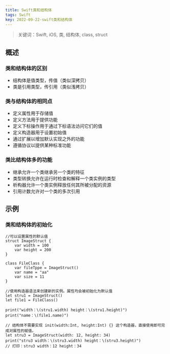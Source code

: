 ```yaml
---
title: Swift类和结构体
tags: Swift
key: 2022-09-22-swift类和结构体
---
```

> 关键词：Swift, iOS, 类, 结构体, class, struct

## 概述

### 类和结构体的区别

* 结构体是值类型，传值（类似深拷贝）
* 类是引用类型，传引用（类似浅拷贝）

### 类与结构体的相同点

* 定义属性用于存储值
* 定义方法用于提供功能
* 定义下标操作用于通过下标语法访问它们的值
* 定义构造器用于设置初始值
* 通过扩展以增加默认实现之外的功能
* 遵循协议以提供某种标准功能

### 类比结构体多的功能

* 继承允许一个类继承另一个类的特征
* 类型转换允许在运行时检查和解释一个类实例的类型
* 析构器允许一个类实例释放任何其所被分配的资源
* 引用计数允许对一个类的多次引用

## 示例

### 类和结构体的初始化

```
//可以设置属性的默认值
struct ImageStruct {
    var width = 100
    var height = 200
}

class FileClass {
    var fileTppe = ImageStruct()
    var name = "aa"
    var size = 11
}

//使用构造器语法来创建新的实例。属性均会被初始化为默认值
let stru1 = ImageStruct()
let file1 = FileClass()

print("width：\(stru1.width) height：\(stru1.height)")
print("name：\(file1.name)")

// 结构体不需要实现 init(width:Int, height:Int) {} 这个构造器，直接使用即可完成对属性的赋值。
let stru3 = ImageStruct(width: 12, height: 34)
print("stru3 width：\(stru3.width) height：\(stru3.height)")
// 打印：stru3 width：12 height：34
```

